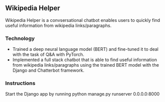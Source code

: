## Wikipedia Helper
Wikipedia Helper is a convsersational chatbot enables users to quickly find useful information from wikipedia links/paragraphs. 


### Technology
- Trained a deep neural language model (BERT) and fine-tuned it to deal with the task of Q&A with PyTorch.
- Implemented a full stack chatbot that is able to find useful information from wikipedia links/paragraphs using the trained BERT model with the Django and Chatterbot framework.


### Instructions
Start the Django app by running python manage.py runserver 0.0.0.0:8000
